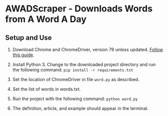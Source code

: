 # AWADScraper - Downloads Words from A Word A Day

## Setup and Use

1. Download Chrome and ChromeDriver, version 79 unless updated. [Follow this guide](https://chromedriver.chromium.org/getting-started).

2. Install Python 3. Change to the downloaded project directory and run the following command:
`pip install -r requirements.txt`

3. Set the location of ChromeDriver in file `word.py` as described.

4. Set the list of words in words.txt.

5. Run the project with the following command:
`python word.py`

6. The definition, article, and example should appear in the terminal.
